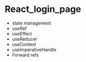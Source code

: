 # React_login_page
- state management
- useRef
- useEffect
- useReducer
- useContext
- useImperativeHandle
- Forward refs

